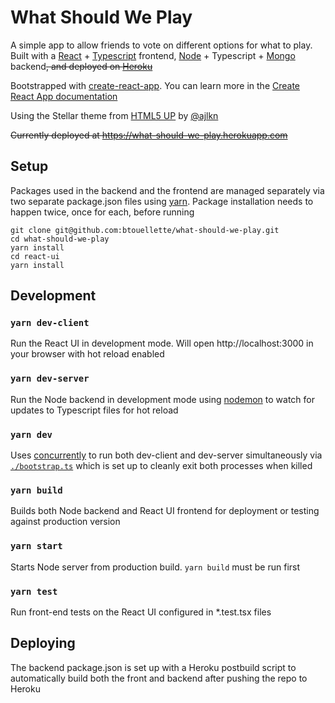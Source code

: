 # What Should We Play

A simple app to allow friends to vote on different options for what to play. Built with a [React](reactjs.org/) + [Typescript](https://www.typescriptlang.org/) frontend, [Node](https://nodejs.org/en/) + Typescript + [Mongo](https://www.mongodb.com/) backend~~, and deployed on [Heroku](https://heroku.com)~~

Bootstrapped with [create-react-app](https://github.com/facebookincubator/create-react-app). You can learn more in the [Create React App documentation](https://facebook.github.io/create-react-app/docs/getting-started)

Using the Stellar theme from [HTML5 UP](https://html5up.net) by [@ajlkn](https://twitter.com/ajlkn)

~~Currently deployed at https://what-should-we-play.herokuapp.com~~

## Setup

Packages used in the backend and the frontend are managed separately via two separate package.json files using [yarn](https://yarnpkg.com/). Package installation needs to happen twice, once for each, before running

```
git clone git@github.com:btouellette/what-should-we-play.git
cd what-should-we-play
yarn install
cd react-ui
yarn install
```

## Development

### `yarn dev-client`

Run the React UI in development mode. Will open http://localhost:3000 in your browser with hot reload enabled

### `yarn dev-server`

Run the Node backend in development mode using [nodemon](https://nodemon.io/) to watch for updates to Typescript files for hot reload

### `yarn dev`

Uses [concurrently](https://github.com/kimmobrunfeldt/concurrently) to run both dev-client and dev-server simultaneously via [`./bootstrap.ts`](bootstrap.ts) which is set up to cleanly exit both processes when killed

### `yarn build`

Builds both Node backend and React UI frontend for deployment or testing against production version

### `yarn start`

Starts Node server from production build. `yarn build` must be run first

### `yarn test`

Run front-end tests on the React UI configured in *.test.tsx files

## Deploying

The backend package.json is set up with a Heroku postbuild script to automatically build both the front and backend after pushing the repo to Heroku
